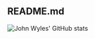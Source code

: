 ## README.md

![John Wyles' GitHub stats](https://github-readme-stats.vercel.app/api?username=johnwyles&show_icons=true&theme=radical)
